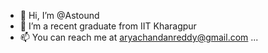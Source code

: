 - 👋 Hi, I’m @Astound
- 👀 I’m a recent graduate from IIT Kharagpur
- 📫 You can reach me at aryachandanreddy@gmail.com ...

<!---
Astound/Astound is a ✨ special ✨ repository because its `README.md` (this file) appears on your GitHub profile.
You can click the Preview link to take a look at your changes.
--->
